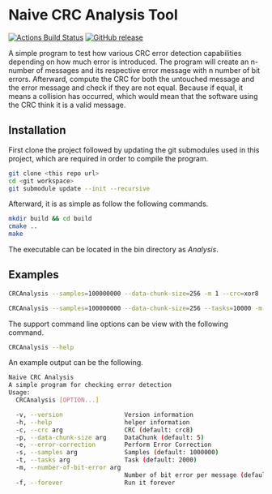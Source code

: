 # Naive CRC Analysis Tool
[![Actions Build Status](https://github.com/voldien/naive-crc-analysis/workflows/crc-collision-anlysis/badge.svg?branch=master)](https://github.com/voldien/naive-crc-analysis/actions)
[![GitHub release](https://img.shields.io/github/release/voldien/naive-crc-analysis.svg)](https://github.com/voldien/naive-crc-analysis/releases)

A simple program to test how various CRC error detection capabilities depending on how much error is introduced. The program will create an n-number of
messages and its respective error message with n number of bit errors. Afterward, compute the CRC for both the untouched message and the error message and check if they are not equal.
Because if equal, it means a collision has occurred, which would mean that the software using the CRC think it is a valid message.

## Installation

First clone the project followed by updating the git submodules used in this project, which are required in order to compile the program.

```bash
git clone <this repo url>
cd <git workspace>
git submodule update --init --recursive
```

Afterward, it is as simple as follow the following commands.

```bash
mkdir build && cd build
cmake ..
make
```

The executable can be located in the bin directory as *Analysis*.


## Examples

```bash
CRCAnalysis --samples=100000000 --data-chunk-size=256 -m 1 --crc=xor8
```

```bash
CRCAnalysis --samples=100000000 --data-chunk-size=256 --tasks=10000 -m 2 --crc=xor8
```

The support command line options can be view with the following command.

```bash
CRCAnalysis --help
```

An example output can be the following.

```bash
Naive CRC Analysis
A simple program for checking error detection
Usage:
  CRCAnalysis [OPTION...]

  -v, --version                 Version information
  -h, --help                    helper information
  -c, --crc arg                 CRC (default: crc8)
  -p, --data-chunk-size arg     DataChunk (default: 5)
  -e, --error-correction        Perform Error Correction
  -s, --samples arg             Samples (default: 1000000)
  -t, --tasks arg               Task (default: 2000)
  -m, --number-of-bit-error arg
                                Number of bit error per message (default: 1)
  -f, --forever                 Run it forever
```
